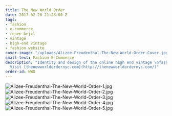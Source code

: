 ```yaml
---
title: The New World Order
date: 2017-02-26 21:28:00 Z
tags:
- fashion
- e-commerce
- renee bejil
- vintage
- high-end vintage
- fashion website
cover-image: "/uploads/Alizee-Freudenthal-The-New-World-Order-Cover.jpg"
small-text: Fashion E-Commerce
description: "Identity and design of the online high end vintage \nfashion store.
  Visit [thenewworldordernyc.com](http://thenewworldordernyc.com/)"
order-id: NWO
---
```


![Alizee-Freudenthal-The-New-World-Order-1.jpg](/uploads/Alizee-Freudenthal-The-New-World-Order-1.jpg)![Alizee-Freudenthal-The-New-World-Order-2.jpg](/uploads/Alizee-Freudenthal-The-New-World-Order-2.jpg)![Alizee-Freudenthal-The-New-World-Order-3.jpg](/uploads/Alizee-Freudenthal-The-New-World-Order-3.jpg)![Alizee-Freudenthal-The-New-World-Order-4.jpg](/uploads/Alizee-Freudenthal-The-New-World-Order-4.jpg)![Alizee-Freudenthal-The-New-World-Order-5.jpg](/uploads/Alizee-Freudenthal-The-New-World-Order-5.jpg)